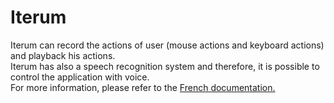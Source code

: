 # Iterum
Iterum can record the actions of user (mouse actions and keyboard actions) and playback his actions. <br/>
Iterum has also a speech recognition system and therefore, it is possible to control the application with voice. <br/>
For more information, please refer to the <a href="https://github.com/alexandreauda/Iterum/blob/master/Documentation_Iterum.pdf">French documentation.</a>
